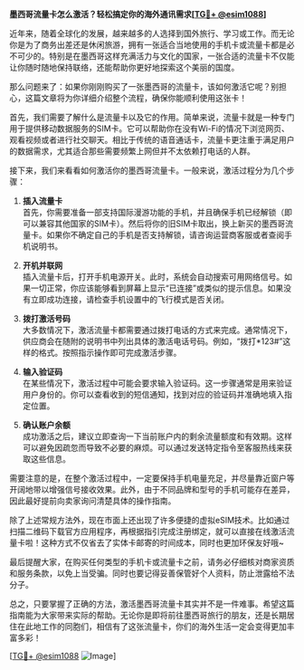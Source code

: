 **墨西哥流量卡怎么激活？轻松搞定你的海外通讯需求[[TG💪+ @esim1088](https://t.me/s/esim1088)]**

近年来，随着全球化的发展，越来越多的人选择到国外旅行、学习或工作。而无论你是为了商务出差还是休闲旅游，拥有一张适合当地使用的手机卡或流量卡都是必不可少的。特别是在墨西哥这样充满活力与文化的国家，一张合适的流量卡不仅能让你随时随地保持联络，还能帮助你更好地探索这个美丽的国度。

那么问题来了：如果你刚刚购买了一张墨西哥的流量卡，该如何激活它呢？别担心，这篇文章将为你详细介绍整个流程，确保你能顺利使用这张卡！

首先，我们需要了解什么是流量卡以及它的作用。简单来说，流量卡就是一种专门用于提供移动数据服务的SIM卡。它可以帮助你在没有Wi-Fi的情况下浏览网页、观看视频或者进行社交聊天。相比于传统的语音通话卡，流量卡更注重于满足用户的数据需求，尤其适合那些需要频繁上网但并不太依赖打电话的人群。

接下来，我们来看看如何激活你的墨西哥流量卡。一般来说，激活过程分为几个步骤：

1. **插入流量卡**  
   首先，你需要准备一部支持国际漫游功能的手机，并且确保手机已经解锁（即可以兼容其他国家的SIM卡）。然后将你的旧SIM卡取出，换上新买的墨西哥流量卡。如果你不确定自己的手机是否支持解锁，请咨询运营商客服或者查阅手机说明书。

2. **开机并联网**  
   插入流量卡后，打开手机电源开关。此时，系统会自动搜索可用网络信号。如果一切正常，你应该能够看到屏幕上显示“已连接”或类似的提示信息。如果没有立即成功连接，请检查手机设置中的飞行模式是否关闭。

3. **拨打激活号码**  
   大多数情况下，激活流量卡都需要通过拨打电话的方式来完成。通常情况下，供应商会在随附的说明书中列出具体的激活电话号码。例如，“拨打*123#”这样的格式。按照指示操作即可完成激活步骤。

4. **输入验证码**  
   在某些情况下，激活过程中可能会要求输入验证码。这一步骤通常是用来验证用户身份的。你可以查看收到的短信通知，找到对应的验证码并准确地填入指定位置。

5. **确认账户余额**  
   成功激活之后，建议立即查询一下当前账户内的剩余流量额度和有效期。这样可以避免因疏忽而导致不必要的麻烦。可以通过发送特定指令至客服热线来获取这些信息。

需要注意的是，在整个激活过程中，一定要保持手机电量充足，并尽量靠近窗户等开阔地带以增强信号接收效果。此外，由于不同品牌和型号的手机可能存在差异，因此最好提前向卖家询问清楚具体的操作指南。

除了上述常规方法外，现在市面上还出现了许多便捷的虚拟eSIM技术。比如通过扫描二维码下载官方应用程序，再根据指引完成注册绑定，就可以直接在线激活流量卡啦！这种方式不仅省去了实体卡邮寄的时间成本，同时也更加环保友好哦~

最后提醒大家，在购买任何类型的手机卡或流量卡之前，请务必仔细核对商家资质和服务条款，以免上当受骗。同时也要记得妥善保管好个人资料，防止泄露给不法分子。

总之，只要掌握了正确的方法，激活墨西哥流量卡其实并不是一件难事。希望这篇指南能为大家带来实际的帮助。无论你是即将前往墨西哥旅行的朋友，还是长期居住在此地工作的同胞们，相信有了这张流量卡，你们的海外生活一定会变得更加丰富多彩！

[[TG💪+ @esim1088](https://t.me/s/esim1088) ![Image](https://i.postimg.cc/4NQfJmqS/Snipaste-2025-05-13-00-14-12.png)]